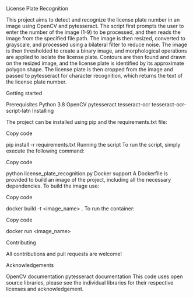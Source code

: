 License Plate Recognition

This project aims to detect and recognize the license plate number in an image using OpenCV and pytesseract. The script first prompts the user to enter the number of the image (1-9) to be processed, and then reads the image from the specified file path. The image is then resized, converted to grayscale, and processed using a bilateral filter to reduce noise. The image is then thresholded to create a binary image, and morphological operations are applied to isolate the license plate. Contours are then found and drawn on the resized image, and the license plate is identified by its approximate polygon shape. The license plate is then cropped from the image and passed to pytesseract for character recognition, which returns the text of the license plate number.

Getting started

Prerequisites
Python 3.8
OpenCV
pytesseract
tesseract-ocr
tesseract-ocr-script-latn
Installing

The project can be installed using pip and the requirements.txt file:

Copy code

pip install -r requirements.txt
Running the script
To run the script, simply execute the following command:

Copy code

python license_plate_recognition.py
Docker support
A Dockerfile is provided to build an image of the project, including all the necessary dependencies.
To build the image use:

Copy code

docker build -t <image_name> .
To run the container:

Copy code

docker run <image_name>

Contributing

All contributions and pull requests are welcome!

Acknowledgements

OpenCV documentation
pytesseract documentation
This code uses open source libraries, please see the individual libraries for their respective licenses and acknowledgement.

